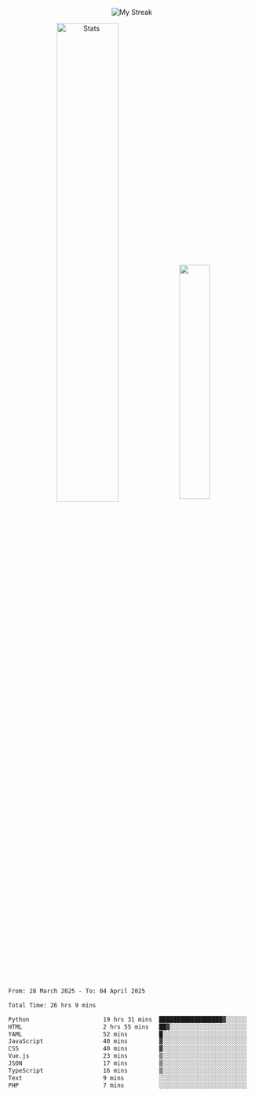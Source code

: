<p align="center">
<picture>
  <source media="(prefers-color-scheme: dark)" srcset="http://github-readme-streak-stats.herokuapp.com?user=semolik&theme=dark&hide_border=true&background=DD272700">
  <img alt="My Streak" src="http://github-readme-streak-stats.herokuapp.com?user=semolik&hide_border=true">
</picture>
</p>
<div align="center">
  <picture>
    <source media="(prefers-color-scheme: dark)" srcset="https://github-readme-stats.vercel.app/api?username=semolik&show_icons=true&bg_color=DD272700&hide_border=true&theme=dark">
        <img alt="Stats" src="https://github-readme-stats.vercel.app/api?username=semolik&show_icons=true&bg_color=DD272700&hide_border=true" width="50%" >
  </picture>
  <sup>
  <picture>
  <source media="(prefers-color-scheme: dark)" srcset="https://github-readme-stats.vercel.app/api/top-langs/?username=semolik&layout=compact&hide_border=true&bg_color=DD272700&theme=dark">
  <img src="https://github-readme-stats.vercel.app/api/top-langs/?username=semolik&layout=compact&hide_border=true" width="35%" />
  </picture>
  </sup>
</div>
<!--START_SECTION:waka-->

```txt
From: 28 March 2025 - To: 04 April 2025

Total Time: 26 hrs 9 mins

Python                     19 hrs 31 mins  ██████████████████▓░░░░░░   74.65 %
HTML                       2 hrs 55 mins   ██▓░░░░░░░░░░░░░░░░░░░░░░   11.18 %
YAML                       52 mins         █░░░░░░░░░░░░░░░░░░░░░░░░   03.36 %
JavaScript                 40 mins         ▓░░░░░░░░░░░░░░░░░░░░░░░░   02.59 %
CSS                        40 mins         ▓░░░░░░░░░░░░░░░░░░░░░░░░   02.56 %
Vue.js                     23 mins         ▒░░░░░░░░░░░░░░░░░░░░░░░░   01.49 %
JSON                       17 mins         ▒░░░░░░░░░░░░░░░░░░░░░░░░   01.12 %
TypeScript                 16 mins         ▒░░░░░░░░░░░░░░░░░░░░░░░░   01.02 %
Text                       9 mins          ░░░░░░░░░░░░░░░░░░░░░░░░░   00.58 %
PHP                        7 mins          ░░░░░░░░░░░░░░░░░░░░░░░░░   00.48 %
```

<!--END_SECTION:waka-->

